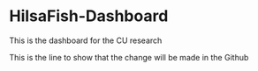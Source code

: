 # HilsaFish-Dashboard
This is the dashboard for the CU research 

This is the line to show that the change will be made in the Github
